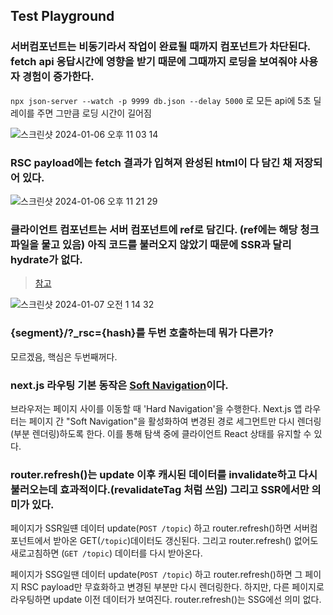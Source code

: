 ## Test Playground

### 서버컴포넌트는 비동기라서 작업이 완료될 때까지 컴포넌트가 차단된다. fetch api 응답시간에 영향을 받기 때문에 그때까지 로딩을 보여줘야 사용자 경험이 증가한다.
`npx json-server --watch -p 9999 db.json --delay 5000` 로 모든 api에 5초 딜레이를 주면 그만큼 로딩 시간이 길어짐

![스크린샷 2024-01-06 오후 11 03 14](https://github.com/sangbooom/next14-app-dir-test/assets/43921054/c4bf4b28-e2e5-4e03-be57-6ba8b4c54e3a)

### RSC payload에는 fetch 결과가 입혀져 완성된 html이 다 담긴 채 저장되어 있다.
![스크린샷 2024-01-06 오후 11 21 29](https://github.com/sangbooom/next14-app-dir-test/assets/43921054/4fd9ea0f-bae9-4540-8d33-0b868e9ed717)

### 클라이언트 컴포넌트는 서버 컴포넌트에 ref로 담긴다. (ref에는 해당 청크파일을 물고 있음) 아직 코드를 불러오지 않았기 때문에 SSR과 달리 hydrate가 없다.
> [참고](https://velog.io/@gustjq4146/Next.js%EC%9D%98-%EB%A0%8C%EB%8D%94%EB%A7%81%EC%97%90-%EA%B4%80%ED%95%98%EC%97%AC#%ED%81%B4%EB%9D%BC%EC%9D%B4%EC%96%B8%ED%8A%B8-%EC%BB%B4%ED%8F%AC%EB%84%8C%ED%8A%B8%EB%8A%94-%EC%96%B4%EB%96%BB%EA%B2%8C-%EB%A0%8C%EB%8D%94%EB%A7%81-%EB%90%A0%EA%B9%8C)

![스크린샷 2024-01-07 오전 1 14 32](https://github.com/sangbooom/next14-app-dir-test/assets/43921054/ed428ab2-e80e-4608-83f8-3b2e69fa29f7)

### {segment}/?_rsc={hash}를 두번 호출하는데 뭐가 다른가?
모르겠음, 핵심은 두번째꺼다.

### next.js 라우팅 기본 동작은 [Soft Navigation](https://nextjs.org/docs/app/building-your-application/routing/linking-and-navigating#5-soft-navigation)이다.
브라우저는 페이지 사이를 이동할 때 'Hard Navigation'을 수행한다. 
Next.js 앱 라우터는 페이지 간 "Soft Navigation"을 활성화하여 변경된 경로 세그먼트만 다시 렌더링(부분 렌더링)하도록 한다. 이를 통해 탐색 중에 클라이언트 React 상태를 유지할 수 있다.

### router.refresh()는 update 이후 캐시된 데이터를 invalidate하고 다시 불러오는데 효과적이다.(revalidateTag 처럼 쓰임) 그리고 SSR에서만 의미가 있다.
페이지가 SSR일떈 데이터 update(`POST /topic`) 하고 router.refresh()하면 서버컴포넌트에서 받아온 GET(`/topic`)데이터도 갱신된다. 그리고 router.refresh() 없어도 새로고침하면 (`GET /topic`) 데이터를 다시 받아온다.   

페이지가 SSG일땐 데이터 update(`POST /topic`) 하고 router.refresh()하면 그 페이지 RSC payload만 무효화하고 변경된 부분만 다시 렌더링한다. 하지만, 다른 페이지로 라우팅하면 update 이전 데이터가 보여진다. router.refresh()는 SSG에선 의미 없다.
